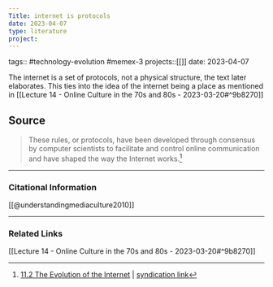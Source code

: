 ```yaml
---
Title: internet is protocols
date: 2023-04-07
type: literature
project:
---
```

tags:: #technology-evolution #memex-3
projects::[[]]
date: 2023-04-07

The internet is a set of protocols, not a physical structure, the text later elaborates.
This ties into the idea of the internet being a place as mentioned in [[Lecture 14 - Online Culture in the 70s and 80s - 2023-03-20#^9b8270]]

## Source 
> These rules, or protocols, have been developed through consensus by computer scientists to facilitate and control online communication and have shaped the way the Internet works.[^1]

[^1]: [11.2 The Evolution of the Internet](https://open.lib.umn.edu/mediaandculture/chapter/11-2-the-evolution-of-the-internet/) | [syndication link](tk) 


---
### Citational Information

[[@understandingmediaculture2010]]

---

### Related Links

[[Lecture 14 - Online Culture in the 70s and 80s - 2023-03-20#^9b8270]]
